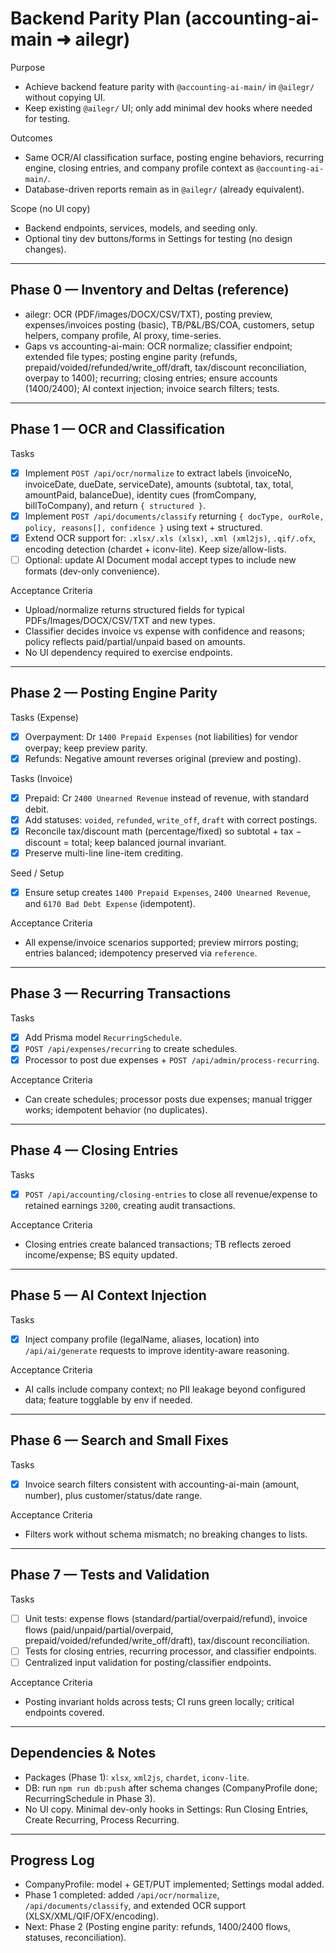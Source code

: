 # Backend Parity Plan (accounting-ai-main ➜ ailegr)

Purpose
- Achieve backend feature parity with `@accounting-ai-main/` in `@ailegr/` without copying UI.
- Keep existing `@ailegr/` UI; only add minimal dev hooks where needed for testing.

Outcomes
- Same OCR/AI classification surface, posting engine behaviors, recurring engine, closing entries, and company profile context as `@accounting-ai-main/`.
- Database-driven reports remain as in `@ailegr/` (already equivalent).

Scope (no UI copy)
- Backend endpoints, services, models, and seeding only.
- Optional tiny dev buttons/forms in Settings for testing (no design changes).

---

## Phase 0 — Inventory and Deltas (reference)
- ailegr: OCR (PDF/images/DOCX/CSV/TXT), posting preview, expenses/invoices posting (basic), TB/P&L/BS/COA, customers, setup helpers, company profile, AI proxy, time-series.
- Gaps vs accounting-ai-main: OCR normalize; classifier endpoint; extended file types; posting engine parity (refunds, prepaid/voided/refunded/write_off/draft, tax/discount reconciliation, overpay to 1400); recurring; closing entries; ensure accounts (1400/2400); AI context injection; invoice search filters; tests.

---

## Phase 1 — OCR and Classification
Tasks
- [x] Implement `POST /api/ocr/normalize` to extract labels (invoiceNo, invoiceDate, dueDate, serviceDate), amounts (subtotal, tax, total, amountPaid, balanceDue), identity cues (fromCompany, billToCompany), and return `{ structured }`.
- [x] Implement `POST /api/documents/classify` returning `{ docType, ourRole, policy, reasons[], confidence }` using text + structured.
- [x] Extend OCR support for: `.xlsx/.xls (xlsx)`, `.xml (xml2js)`, `.qif/.ofx`, encoding detection (chardet + iconv-lite). Keep size/allow-lists.
- [ ] Optional: update AI Document modal accept types to include new formats (dev-only convenience).

Acceptance Criteria
- Upload/normalize returns structured fields for typical PDFs/Images/DOCX/CSV/TXT and new types.
- Classifier decides invoice vs expense with confidence and reasons; policy reflects paid/partial/unpaid based on amounts.
- No UI dependency required to exercise endpoints.

---

## Phase 2 — Posting Engine Parity
Tasks (Expense)
- [x] Overpayment: Dr `1400 Prepaid Expenses` (not liabilities) for vendor overpay; keep preview parity.
- [x] Refunds: Negative amount reverses original (preview and posting).

Tasks (Invoice)
- [x] Prepaid: Cr `2400 Unearned Revenue` instead of revenue, with standard debit.
- [x] Add statuses: `voided`, `refunded`, `write_off`, `draft` with correct postings.
- [x] Reconcile tax/discount math (percentage/fixed) so subtotal + tax − discount = total; keep balanced journal invariant.
- [x] Preserve multi-line line-item crediting.

Seed / Setup
- [x] Ensure setup creates `1400 Prepaid Expenses`, `2400 Unearned Revenue`, and `6170 Bad Debt Expense` (idempotent).

Acceptance Criteria
- All expense/invoice scenarios supported; preview mirrors posting; entries balanced; idempotency preserved via `reference`.

---

## Phase 3 — Recurring Transactions
Tasks
- [x] Add Prisma model `RecurringSchedule`.
- [x] `POST /api/expenses/recurring` to create schedules.
- [x] Processor to post due expenses + `POST /api/admin/process-recurring`.

Acceptance Criteria
- Can create schedules; processor posts due expenses; manual trigger works; idempotent behavior (no duplicates).

---

## Phase 4 — Closing Entries
Tasks
- [x] `POST /api/accounting/closing-entries` to close all revenue/expense to retained earnings `3200`, creating audit transactions.

Acceptance Criteria
- Closing entries create balanced transactions; TB reflects zeroed income/expense; BS equity updated.

---

## Phase 5 — AI Context Injection
Tasks
- [x] Inject company profile (legalName, aliases, location) into `/api/ai/generate` requests to improve identity-aware reasoning.

Acceptance Criteria
- AI calls include company context; no PII leakage beyond configured data; feature togglable by env if needed.

---

## Phase 6 — Search and Small Fixes
Tasks
- [x] Invoice search filters consistent with accounting-ai-main (amount, number), plus customer/status/date range.

Acceptance Criteria
- Filters work without schema mismatch; no breaking changes to lists.

---

## Phase 7 — Tests and Validation
Tasks
- [ ] Unit tests: expense flows (standard/partial/overpaid/refund), invoice flows (paid/unpaid/partial/overpaid, prepaid/voided/refunded/write_off/draft), tax/discount reconciliation.
- [ ] Tests for closing entries, recurring processor, and classifier endpoints.
- [ ] Centralized input validation for posting/classifier endpoints.

Acceptance Criteria
- Posting invariant holds across tests; CI runs green locally; critical endpoints covered.

---

## Dependencies & Notes
- Packages (Phase 1): `xlsx`, `xml2js`, `chardet`, `iconv-lite`.
- DB: run `npm run db:push` after schema changes (CompanyProfile done; RecurringSchedule in Phase 3).
- No UI copy. Minimal dev-only hooks in Settings: Run Closing Entries, Create Recurring, Process Recurring.

---

## Progress Log
- CompanyProfile: model + GET/PUT implemented; Settings modal added.
- Phase 1 completed: added `/api/ocr/normalize`, `/api/documents/classify`, and extended OCR support (XLSX/XML/QIF/OFX/encoding).
- Next: Phase 2 (Posting engine parity: refunds, 1400/2400 flows, statuses, reconciliation).